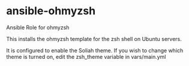 ansible-ohmyzsh
===============

Ansible Role for ohmyzsh

This installs the ohmyzsh template for the zsh shell on Ubuntu servers.

It is configured to enable the Soliah theme. If you wish to change which theme is turned on, edit the zsh_theme variable in vars/main.yml
